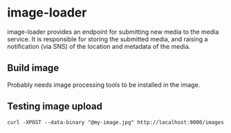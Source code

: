 # image-loader

image-loader provides an endpoint for submitting new media to the media service. It is responsible for storing the
submitted media, and raising a notification (via SNS) of the location and metadata of the media.


## Build image

Probably needs image processing tools to be installed in the image.


## Testing image upload

```
curl -XPOST --data-binary "@my-image.jpg" http://localhost:9000/images
```
